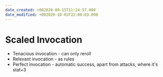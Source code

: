 ```yaml
---
date_created: +002020-09-15T11:24:57.000
date_modified: +002020-10-03T22:00:03.000
---
```


# Scaled Invocation

* Tenacious invocation - can only reroll
* Relevant invocation - as rules
* Perfect invocation - automatic success, apart from attacks, where it's stat+3
 
